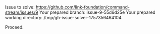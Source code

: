 Issue to solve: https://github.com/link-foundation/command-stream/issues/9
Your prepared branch: issue-9-55d6d25e
Your prepared working directory: /tmp/gh-issue-solver-1757356464104

Proceed.